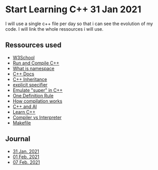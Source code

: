 # Start Learning C++ 31 Jan 2021

I will use a single c++ file per day so that i can see the evolution of my code.
I will link the whole ressources i will use.

## Ressources used

-   [W3School](https://www.w3schools.com/cpp/cpp_syntax.asp)
-   [Run and Compile C++](https://rupinderjeetkaur.wordpress.com/2014/06/20/run-a-cc-program-on-terminal-using-gcc-compiler/)
-   [What is namespace](https://docs.microsoft.com/en-us/cpp/cpp/namespaces-cpp?view=msvc-160#:~:text=A%20namespace%20is%20a%20declarative,code%20base%20includes%20multiple%20libraries.)
-   [C++ Docs](https://www.cplusplus.com/doc/tutorial/program_structure/)
-   [C++ Inheritance](https://www.tutorialspoint.com/cplusplus/cpp_inheritance.htm)
-   [explicit specifier](https://en.cppreference.com/w/cpp/language/explicit)
-   [Emulate "super" in C++](https://www.fluentcpp.com/2017/12/26/emulate-super-base/#:~:text=And%20C%2B%2B%20doesn't%20have,so%20often%20in%20C%2B%2B.)
-   [One Definition Rule](https://en.wikipedia.org/wiki/One_Definition_Rule)
-   [How compilation works](https://www.toptal.com/c-plus-plus/c-plus-plus-understanding-compilation)
-   [C++ and AI](https://www.linuxlinks.com/excellent-c-plus-plus-natural-language-processing-tools/)
-   [Learn C++](https://www.learncpp.com/)
-   [Compiler vs Interpreter](https://stackoverflow.com/questions/38491212/difference-between-compiled-and-interpreted-languages/38491646#38491646)
-   [Makefile](https://www3.ntu.edu.sg/home/ehchua/programming/cpp/gcc_make.html)

## Journal

-   [31 Jan. 2021](logs/21-01-31.md)
-   [01 Feb. 2021](logs/21-02-01.md)
-   [07 Feb. 2021](logs/21-02-07.md)
